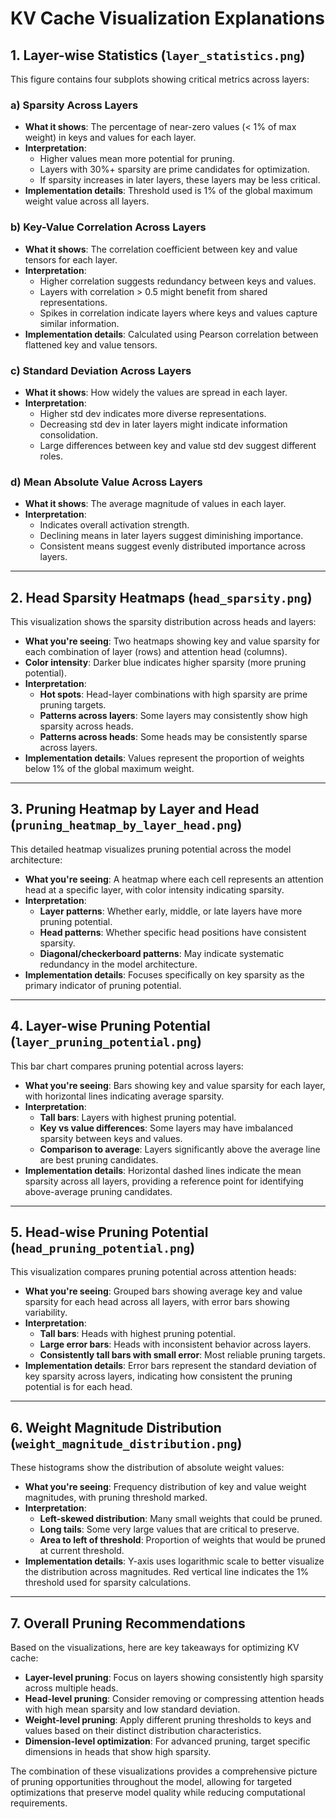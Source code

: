 # KV Cache Visualization Explanations

## 1. Layer-wise Statistics (`layer_statistics.png`)

This figure contains four subplots showing critical metrics across layers:

### a) Sparsity Across Layers

- **What it shows**: The percentage of near-zero values (< 1% of max weight) in keys and values for each layer.
- **Interpretation**:
  - Higher values mean more potential for pruning.
  - Layers with 30%+ sparsity are prime candidates for optimization.
  - If sparsity increases in later layers, these layers may be less critical.
- **Implementation details**: Threshold used is 1% of the global maximum weight value across all layers.

### b) Key-Value Correlation Across Layers

- **What it shows**: The correlation coefficient between key and value tensors for each layer.
- **Interpretation**:
  - Higher correlation suggests redundancy between keys and values.
  - Layers with correlation > 0.5 might benefit from shared representations.
  - Spikes in correlation indicate layers where keys and values capture similar information.
- **Implementation details**: Calculated using Pearson correlation between flattened key and value tensors.

### c) Standard Deviation Across Layers

- **What it shows**: How widely the values are spread in each layer.
- **Interpretation**:
  - Higher std dev indicates more diverse representations.
  - Decreasing std dev in later layers might indicate information consolidation.
  - Large differences between key and value std dev suggest different roles.

### d) Mean Absolute Value Across Layers

- **What it shows**: The average magnitude of values in each layer.
- **Interpretation**:
  - Indicates overall activation strength.
  - Declining means in later layers suggest diminishing importance.
  - Consistent means suggest evenly distributed importance across layers.

---

## 2. Head Sparsity Heatmaps (`head_sparsity.png`)

This visualization shows the sparsity distribution across heads and layers:

- **What you're seeing**: Two heatmaps showing key and value sparsity for each combination of layer (rows) and attention head (columns).
- **Color intensity**: Darker blue indicates higher sparsity (more pruning potential).
- **Interpretation**:
  - **Hot spots**: Head-layer combinations with high sparsity are prime pruning targets.
  - **Patterns across layers**: Some layers may consistently show high sparsity across heads.
  - **Patterns across heads**: Some heads may be consistently sparse across layers.
- **Implementation details**: Values represent the proportion of weights below 1% of the global maximum weight.

---

## 3. Pruning Heatmap by Layer and Head (`pruning_heatmap_by_layer_head.png`)

This detailed heatmap visualizes pruning potential across the model architecture:

- **What you're seeing**: A heatmap where each cell represents an attention head at a specific layer, with color intensity indicating sparsity.
- **Interpretation**:
  - **Layer patterns**: Whether early, middle, or late layers have more pruning potential.
  - **Head patterns**: Whether specific head positions have consistent sparsity.
  - **Diagonal/checkerboard patterns**: May indicate systematic redundancy in the model architecture.
- **Implementation details**: Focuses specifically on key sparsity as the primary indicator of pruning potential.

---

## 4. Layer-wise Pruning Potential (`layer_pruning_potential.png`)

This bar chart compares pruning potential across layers:

- **What you're seeing**: Bars showing key and value sparsity for each layer, with horizontal lines indicating average sparsity.
- **Interpretation**:
  - **Tall bars**: Layers with highest pruning potential.
  - **Key vs value differences**: Some layers may have imbalanced sparsity between keys and values.
  - **Comparison to average**: Layers significantly above the average line are best pruning candidates.
- **Implementation details**: Horizontal dashed lines indicate the mean sparsity across all layers, providing a reference point for identifying above-average pruning candidates.

---

## 5. Head-wise Pruning Potential (`head_pruning_potential.png`)

This visualization compares pruning potential across attention heads:

- **What you're seeing**: Grouped bars showing average key and value sparsity for each head across all layers, with error bars showing variability.
- **Interpretation**:
  - **Tall bars**: Heads with highest pruning potential.
  - **Large error bars**: Heads with inconsistent behavior across layers.
  - **Consistently tall bars with small error**: Most reliable pruning targets.
- **Implementation details**: Error bars represent the standard deviation of key sparsity across layers, indicating how consistent the pruning potential is for each head.

---

## 6. Weight Magnitude Distribution (`weight_magnitude_distribution.png`)

These histograms show the distribution of absolute weight values:

- **What you're seeing**: Frequency distribution of key and value weight magnitudes, with pruning threshold marked.
- **Interpretation**:
  - **Left-skewed distribution**: Many small weights that could be pruned.
  - **Long tails**: Some very large values that are critical to preserve.
  - **Area to left of threshold**: Proportion of weights that would be pruned at current threshold.
- **Implementation details**: Y-axis uses logarithmic scale to better visualize the distribution across magnitudes. Red vertical line indicates the 1% threshold used for sparsity calculations.

---

## 7. Overall Pruning Recommendations

Based on the visualizations, here are key takeaways for optimizing KV cache:

- **Layer-level pruning**: Focus on layers showing consistently high sparsity across multiple heads.
- **Head-level pruning**: Consider removing or compressing attention heads with high mean sparsity and low standard deviation.
- **Weight-level pruning**: Apply different pruning thresholds to keys and values based on their distinct distribution characteristics.
- **Dimension-level optimization**: For advanced pruning, target specific dimensions in heads that show high sparsity.

The combination of these visualizations provides a comprehensive picture of pruning opportunities throughout the model, allowing for targeted optimizations that preserve model quality while reducing computational requirements.
